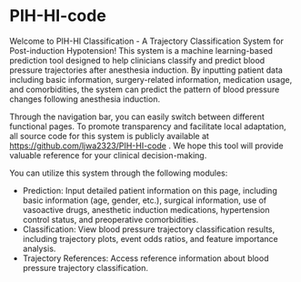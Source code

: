 # PIH-HI-code

Welcome to PIH-HI Classification - A Trajectory Classification System for Post-induction Hypotension!
This system is a machine learning-based prediction tool designed to help clinicians classify and predict blood pressure trajectories after anesthesia induction. By inputting patient data including basic information, surgery-related information, medication usage, and comorbidities, the system can predict the pattern of blood pressure changes following anesthesia induction.

Through the navigation bar, you can easily switch between different functional pages. To promote transparency and facilitate local adaptation, all source code for this system is publicly available at https://github.com/ljwa2323/PIH-HI-code . We hope this tool will provide valuable reference for your clinical decision-making.

You can utilize this system through the following modules:
- Prediction: Input detailed patient information on this page, including basic information (age, gender, etc.), surgical information, use of vasoactive drugs, anesthetic induction medications, hypertension control status, and preoperative comorbidities.
- Classification: View blood pressure trajectory classification results, including trajectory plots, event odds ratios, and feature importance analysis.
- Trajectory References: Access reference information about blood pressure trajectory classification.
